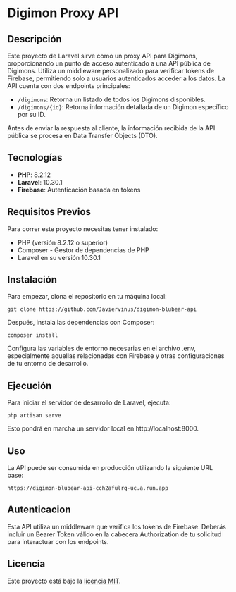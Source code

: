 # Digimon Proxy API

## Descripción

Este proyecto de Laravel sirve como un proxy API para Digimons, proporcionando un punto de acceso autenticado a una API pública de Digimons. Utiliza un middleware personalizado para verificar tokens de Firebase, permitiendo solo a usuarios autenticados acceder a los datos. La API cuenta con dos endpoints principales:

- `/digimons`: Retorna un listado de todos los Digimons disponibles.
- `/digimons/{id}`: Retorna información detallada de un Digimon específico por su ID.

Antes de enviar la respuesta al cliente, la información recibida de la API pública se procesa en Data Transfer Objects (DTO).

## Tecnologías

- **PHP**: 8.2.12
- **Laravel**: 10.30.1
- **Firebase**: Autenticación basada en tokens

## Requisitos Previos

Para correr este proyecto necesitas tener instalado:

- PHP (versión 8.2.12 o superior)
- Composer - Gestor de dependencias de PHP
- Laravel en su versión 10.30.1

## Instalación

Para empezar, clona el repositorio en tu máquina local:

```
git clone https://github.com/Javiervinus/digimon-blubear-api
```
Después, instala las dependencias con Composer:
```
composer install
```
Configura las variables de entorno necesarias en el archivo .env, especialmente aquellas relacionadas con Firebase y otras configuraciones de tu entorno de desarrollo.

## Ejecución

Para iniciar el servidor de desarrollo de Laravel, ejecuta:

```
php artisan serve
```
Esto pondrá en marcha un servidor local en http://localhost:8000.


## Uso
La API puede ser consumida en producción utilizando la siguiente URL base:

```
https://digimon-blubear-api-cch2afulrq-uc.a.run.app
```
## Autenticacion
Esta API utiliza un middleware que verifica los tokens de Firebase. Deberás incluir un Bearer Token válido en la cabecera Authorization de tu solicitud para interactuar con los endpoints.

## Licencia
Este proyecto está bajo la [licencia MIT](https://opensource.org/licenses/MIT).






